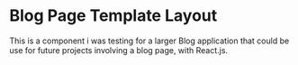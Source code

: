 # Blog Page Template Layout

This is a component i was testing for a larger Blog application that could be use for future projects involving a blog page, with React.js.
